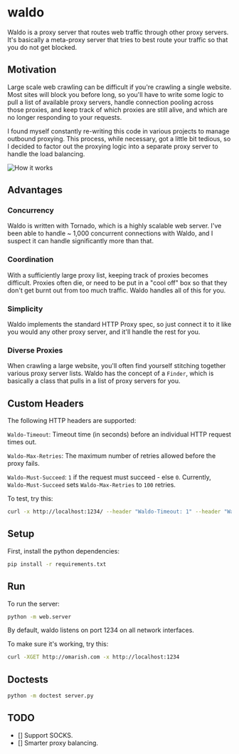 # waldo

Waldo is a proxy server that routes web traffic through other proxy servers. It's
basically a meta-proxy server that tries to best route your traffic so that you
do not get blocked.

## Motivation

Large scale web crawling can be difficult if you're crawling a single website.
Most sites will block you before long, so you'll have to write some logic to
pull a list of available proxy servers, handle connection pooling across those proxies,
and keep track of which proxies are still alive, and which are no longer responding to
your requests. 

I found myself constantly re-writing this code in various projects to manage outbound
proxying. This process, while necessary, got a little bit tedious, so I
decided to factor out the proxying logic into a separate proxy server to handle the load
balancing.

![How it works](https://github.com/omarish/waldo/blob/master/Graphics/How-It-Works.png)

## Advantages

### Concurrency

Waldo is written with Tornado, which is a highly scalable web server. I've been
able to handle ~ 1,000 concurrent connections with Waldo, and I suspect it can
handle significantly more than that.

### Coordination

With a sufficiently large proxy list, keeping track of proxies becomes difficult.
Proxies often die, or need to be put in a "cool off" box so that they don't get
burnt out from too much traffic. Waldo handles all of this for you.

### Simplicity

Waldo implements the standard HTTP Proxy spec, so just connect it to it like you
would any other proxy server, and it'll handle the rest for you.

### Diverse Proxies

When crawling a large website, you'll often find yourself stitching together various
proxy server lists. Waldo has the concept of a `Finder`, which is basically a class 
that pulls in a list of proxy servers for you.

## Custom Headers

The following HTTP headers are supported:

`Waldo-Timeout`: Timeout time (in seconds) before an individual HTTP request times out.

`Waldo-Max-Retries`: The maximum number of retries allowed before the proxy fails.

`Waldo-Must-Succeed`: `1` if the request must succeed - else `0`. Currently, `Waldo-Must-Succeed` sets `Waldo-Max-Retries` to `100` retries.

To test, try this:

```bash
curl -x http://localhost:1234/ --header "Waldo-Timeout: 1" --header "Waldo-Max-Retries: 1" --verbose http://omarish.com
```

## Setup

First, install the python dependencies:

```bash
pip install -r requirements.txt
```

## Run

To run the server:

```bash
python -m web.server
```

By default, waldo listens on port 1234 on all network interfaces.

To make sure it's working, try this:

```bash
curl -XGET http://omarish.com -x http://localhost:1234
```

## Doctests

```bash
python -m doctest server.py
```

## TODO

- [] Support SOCKS.
- [] Smarter proxy balancing.
